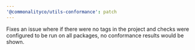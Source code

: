 ```yaml
---
'@commonalityco/utils-conformance': patch
---
```


Fixes an issue where if there were no tags in the project and checks were configured to be run on all packages, no conformance results would be shown.
